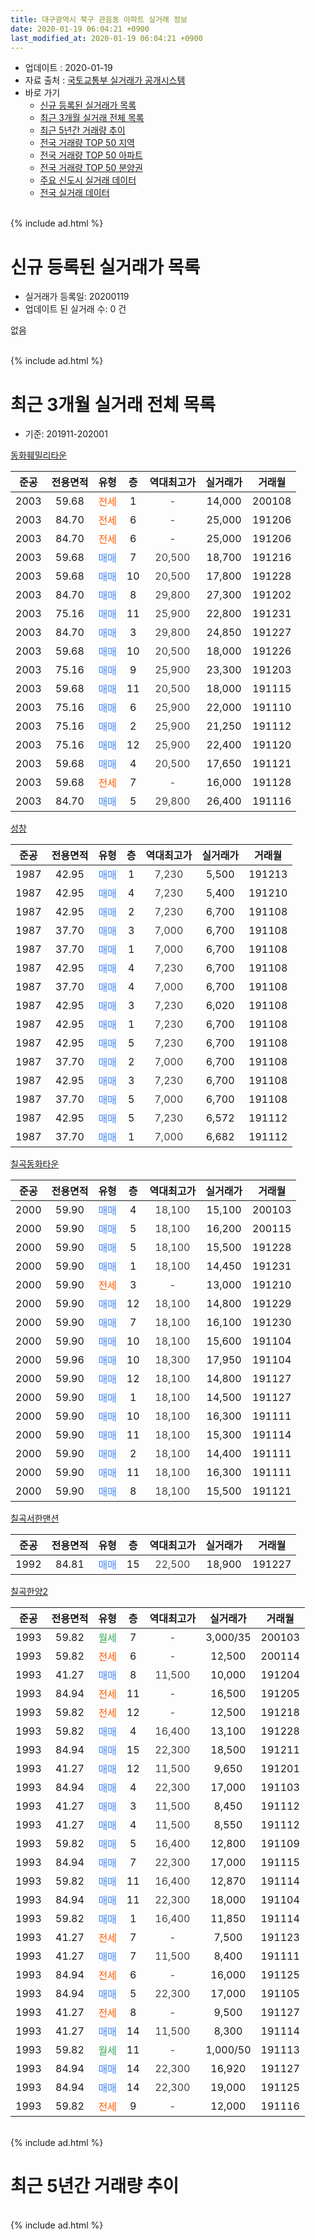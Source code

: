 ```yaml
---
title: 대구광역시 북구 관음동 아파트 실거래 정보
date: 2020-01-19 06:04:21 +0900
last_modified_at: 2020-01-19 06:04:21 +0900
---
```


* 업데이트 : 2020-01-19
* 자료 출처 : [국토교통부 실거래가 공개시스템](http://rt.molit.go.kr)
* 바로 가기
    * [신규 등록된 실거래가 목록](#신규-등록된-실거래가-목록)
    * [최근 3개월 실거래 전체 목록](#최근-3개월-실거래-전체-목록)
    * [최근 5년간 거래량 추이](#최근-5년간-거래량-추이)
    * [전국 거래량 TOP 50 지역](https://apt-info.github.io/apt-trade-info/최근-3개월-전국에서-가장-거래가-많이-발생한-지역)
    * [전국 거래량 TOP 50 아파트](https://apt-info.github.io/apt-trade-info/최근-3개월-전국에서-가장-거래가-많이-발생한-아파트)
    * [전국 거래량 TOP 50 분양권](https://apt-info.github.io/apt-trade-info/최근-3개월-전국에서-가장-거래가-많이-발생한-분양권)
    * [주요 신도시 실거래 데이터](https://apt-info.github.io/apt-trade-info/주요-신도시)
    * [전국 실거래 데이터](https://apt-info.github.io/apt-trade-info/전국)
<br>
{% include ad.html %}
<br>

# 신규 등록된 실거래가 목록
* 실거래가 등록일: 20200119
* 업데이트 된 실거래 수: 0 건

없음

<br>
{% include ad.html %}
<br>

# 최근 3개월 실거래 전체 목록
* 기준: 201911-202001


[동화훼밀리타운](https://search.naver.com/search.naver?query=%EB%8C%80%EA%B5%AC%EA%B4%91%EC%97%AD%EC%8B%9C+%EB%B6%81%EA%B5%AC+%EA%B4%80%EC%9D%8C%EB%8F%99+%EB%8F%99%ED%99%94%ED%9B%BC%EB%B0%80%EB%A6%AC%ED%83%80%EC%9A%B4)

|준공|전용면적|유형|층|역대최고가|실거래가|거래월|
|:---:|:---:|:---:|:---:|:---:|:---:|:---:|
|2003|59.68|<span style="color:#ff5a00">전세</span>|1|<span style="color:#444444">-</span>|14,000|200108|
|2003|84.70|<span style="color:#ff5a00">전세</span>|6|<span style="color:#444444">-</span>|25,000|191206|
|2003|84.70|<span style="color:#ff5a00">전세</span>|6|<span style="color:#444444">-</span>|25,000|191206|
|2003|59.68|<span style="color:#4285f3">매매</span>|7|<span style="color:#444444">20,500</span>|18,700|191216|
|2003|59.68|<span style="color:#4285f3">매매</span>|10|<span style="color:#444444">20,500</span>|17,800|191228|
|2003|84.70|<span style="color:#4285f3">매매</span>|8|<span style="color:#444444">29,800</span>|27,300|191202|
|2003|75.16|<span style="color:#4285f3">매매</span>|11|<span style="color:#444444">25,900</span>|22,800|191231|
|2003|84.70|<span style="color:#4285f3">매매</span>|3|<span style="color:#444444">29,800</span>|24,850|191227|
|2003|59.68|<span style="color:#4285f3">매매</span>|10|<span style="color:#444444">20,500</span>|18,000|191226|
|2003|75.16|<span style="color:#4285f3">매매</span>|9|<span style="color:#444444">25,900</span>|23,300|191203|
|2003|59.68|<span style="color:#4285f3">매매</span>|11|<span style="color:#444444">20,500</span>|18,000|191115|
|2003|75.16|<span style="color:#4285f3">매매</span>|6|<span style="color:#444444">25,900</span>|22,000|191110|
|2003|75.16|<span style="color:#4285f3">매매</span>|2|<span style="color:#444444">25,900</span>|21,250|191112|
|2003|75.16|<span style="color:#4285f3">매매</span>|12|<span style="color:#444444">25,900</span>|22,400|191120|
|2003|59.68|<span style="color:#4285f3">매매</span>|4|<span style="color:#444444">20,500</span>|17,650|191121|
|2003|59.68|<span style="color:#ff5a00">전세</span>|7|<span style="color:#444444">-</span>|16,000|191128|
|2003|84.70|<span style="color:#4285f3">매매</span>|5|<span style="color:#444444">29,800</span>|26,400|191116|

[성창](https://search.naver.com/search.naver?query=%EB%8C%80%EA%B5%AC%EA%B4%91%EC%97%AD%EC%8B%9C+%EB%B6%81%EA%B5%AC+%EA%B4%80%EC%9D%8C%EB%8F%99+%EC%84%B1%EC%B0%BD)

|준공|전용면적|유형|층|역대최고가|실거래가|거래월|
|:---:|:---:|:---:|:---:|:---:|:---:|:---:|
|1987|42.95|<span style="color:#4285f3">매매</span>|1|<span style="color:#444444">7,230</span>|5,500|191213|
|1987|42.95|<span style="color:#4285f3">매매</span>|4|<span style="color:#444444">7,230</span>|5,400|191210|
|1987|42.95|<span style="color:#4285f3">매매</span>|2|<span style="color:#444444">7,230</span>|6,700|191108|
|1987|37.70|<span style="color:#4285f3">매매</span>|3|<span style="color:#444444">7,000</span>|6,700|191108|
|1987|37.70|<span style="color:#4285f3">매매</span>|1|<span style="color:#444444">7,000</span>|6,700|191108|
|1987|42.95|<span style="color:#4285f3">매매</span>|4|<span style="color:#444444">7,230</span>|6,700|191108|
|1987|37.70|<span style="color:#4285f3">매매</span>|4|<span style="color:#444444">7,000</span>|6,700|191108|
|1987|42.95|<span style="color:#4285f3">매매</span>|3|<span style="color:#444444">7,230</span>|6,020|191108|
|1987|42.95|<span style="color:#4285f3">매매</span>|1|<span style="color:#444444">7,230</span>|6,700|191108|
|1987|42.95|<span style="color:#4285f3">매매</span>|5|<span style="color:#444444">7,230</span>|6,700|191108|
|1987|37.70|<span style="color:#4285f3">매매</span>|2|<span style="color:#444444">7,000</span>|6,700|191108|
|1987|42.95|<span style="color:#4285f3">매매</span>|3|<span style="color:#444444">7,230</span>|6,700|191108|
|1987|37.70|<span style="color:#4285f3">매매</span>|5|<span style="color:#444444">7,000</span>|6,700|191108|
|1987|42.95|<span style="color:#4285f3">매매</span>|5|<span style="color:#444444">7,230</span>|6,572|191112|
|1987|37.70|<span style="color:#4285f3">매매</span>|1|<span style="color:#444444">7,000</span>|6,682|191112|

[칠곡동화타운](https://search.naver.com/search.naver?query=%EB%8C%80%EA%B5%AC%EA%B4%91%EC%97%AD%EC%8B%9C+%EB%B6%81%EA%B5%AC+%EA%B4%80%EC%9D%8C%EB%8F%99+%EC%B9%A0%EA%B3%A1%EB%8F%99%ED%99%94%ED%83%80%EC%9A%B4)

|준공|전용면적|유형|층|역대최고가|실거래가|거래월|
|:---:|:---:|:---:|:---:|:---:|:---:|:---:|
|2000|59.90|<span style="color:#4285f3">매매</span>|4|<span style="color:#444444">18,100</span>|15,100|200103|
|2000|59.90|<span style="color:#4285f3">매매</span>|5|<span style="color:#444444">18,100</span>|16,200|200115|
|2000|59.90|<span style="color:#4285f3">매매</span>|5|<span style="color:#444444">18,100</span>|15,500|191228|
|2000|59.90|<span style="color:#4285f3">매매</span>|1|<span style="color:#444444">18,100</span>|14,450|191231|
|2000|59.90|<span style="color:#ff5a00">전세</span>|3|<span style="color:#444444">-</span>|13,000|191210|
|2000|59.90|<span style="color:#4285f3">매매</span>|12|<span style="color:#444444">18,100</span>|14,800|191229|
|2000|59.90|<span style="color:#4285f3">매매</span>|7|<span style="color:#444444">18,100</span>|16,100|191230|
|2000|59.90|<span style="color:#4285f3">매매</span>|10|<span style="color:#444444">18,100</span>|15,600|191104|
|2000|59.96|<span style="color:#4285f3">매매</span>|10|<span style="color:#444444">18,300</span>|17,950|191104|
|2000|59.90|<span style="color:#4285f3">매매</span>|12|<span style="color:#444444">18,100</span>|14,800|191127|
|2000|59.90|<span style="color:#4285f3">매매</span>|1|<span style="color:#444444">18,100</span>|14,500|191127|
|2000|59.90|<span style="color:#4285f3">매매</span>|10|<span style="color:#444444">18,100</span>|16,300|191111|
|2000|59.90|<span style="color:#4285f3">매매</span>|11|<span style="color:#444444">18,100</span>|15,300|191114|
|2000|59.90|<span style="color:#4285f3">매매</span>|2|<span style="color:#444444">18,100</span>|14,400|191111|
|2000|59.90|<span style="color:#4285f3">매매</span>|11|<span style="color:#444444">18,100</span>|16,300|191111|
|2000|59.90|<span style="color:#4285f3">매매</span>|8|<span style="color:#444444">18,100</span>|15,500|191121|


<script async src="//pagead2.googlesyndication.com/pagead/js/adsbygoogle.js"></script>
<!-- 기본 -->
<ins class="adsbygoogle"
     style="display:block"
     data-ad-client="ca-pub-1142216861245946"
     data-ad-slot="4805727019"
     data-ad-format="auto"
     data-full-width-responsive="true"></ins>
<script>
(adsbygoogle = window.adsbygoogle || []).push({});
</script>


[칠곡서한맨션](https://search.naver.com/search.naver?query=%EB%8C%80%EA%B5%AC%EA%B4%91%EC%97%AD%EC%8B%9C+%EB%B6%81%EA%B5%AC+%EA%B4%80%EC%9D%8C%EB%8F%99+%EC%B9%A0%EA%B3%A1%EC%84%9C%ED%95%9C%EB%A7%A8%EC%85%98)

|준공|전용면적|유형|층|역대최고가|실거래가|거래월|
|:---:|:---:|:---:|:---:|:---:|:---:|:---:|
|1992|84.81|<span style="color:#4285f3">매매</span>|15|<span style="color:#444444">22,500</span>|18,900|191227|

[칠곡한양2](https://search.naver.com/search.naver?query=%EB%8C%80%EA%B5%AC%EA%B4%91%EC%97%AD%EC%8B%9C+%EB%B6%81%EA%B5%AC+%EA%B4%80%EC%9D%8C%EB%8F%99+%EC%B9%A0%EA%B3%A1%ED%95%9C%EC%96%912)

|준공|전용면적|유형|층|역대최고가|실거래가|거래월|
|:---:|:---:|:---:|:---:|:---:|:---:|:---:|
|1993|59.82|<span style="color:#34a853">월세</span>|7|<span style="color:#444444">-</span>|3,000/35|200103|
|1993|59.82|<span style="color:#ff5a00">전세</span>|6|<span style="color:#444444">-</span>|12,500|200114|
|1993|41.27|<span style="color:#4285f3">매매</span>|8|<span style="color:#444444">11,500</span>|10,000|191204|
|1993|84.94|<span style="color:#ff5a00">전세</span>|11|<span style="color:#444444">-</span>|16,500|191205|
|1993|59.82|<span style="color:#ff5a00">전세</span>|12|<span style="color:#444444">-</span>|12,500|191218|
|1993|59.82|<span style="color:#4285f3">매매</span>|4|<span style="color:#444444">16,400</span>|13,100|191228|
|1993|84.94|<span style="color:#4285f3">매매</span>|15|<span style="color:#444444">22,300</span>|18,500|191211|
|1993|41.27|<span style="color:#4285f3">매매</span>|12|<span style="color:#444444">11,500</span>|9,650|191201|
|1993|84.94|<span style="color:#4285f3">매매</span>|4|<span style="color:#444444">22,300</span>|17,000|191103|
|1993|41.27|<span style="color:#4285f3">매매</span>|3|<span style="color:#444444">11,500</span>|8,450|191112|
|1993|41.27|<span style="color:#4285f3">매매</span>|4|<span style="color:#444444">11,500</span>|8,550|191112|
|1993|59.82|<span style="color:#4285f3">매매</span>|5|<span style="color:#444444">16,400</span>|12,800|191109|
|1993|84.94|<span style="color:#4285f3">매매</span>|7|<span style="color:#444444">22,300</span>|17,000|191115|
|1993|59.82|<span style="color:#4285f3">매매</span>|11|<span style="color:#444444">16,400</span>|12,870|191114|
|1993|84.94|<span style="color:#4285f3">매매</span>|11|<span style="color:#444444">22,300</span>|18,000|191104|
|1993|59.82|<span style="color:#4285f3">매매</span>|1|<span style="color:#444444">16,400</span>|11,850|191114|
|1993|41.27|<span style="color:#ff5a00">전세</span>|7|<span style="color:#444444">-</span>|7,500|191123|
|1993|41.27|<span style="color:#4285f3">매매</span>|7|<span style="color:#444444">11,500</span>|8,400|191111|
|1993|84.94|<span style="color:#ff5a00">전세</span>|6|<span style="color:#444444">-</span>|16,000|191125|
|1993|84.94|<span style="color:#4285f3">매매</span>|5|<span style="color:#444444">22,300</span>|17,000|191105|
|1993|41.27|<span style="color:#ff5a00">전세</span>|8|<span style="color:#444444">-</span>|9,500|191127|
|1993|41.27|<span style="color:#4285f3">매매</span>|14|<span style="color:#444444">11,500</span>|8,300|191114|
|1993|59.82|<span style="color:#34a853">월세</span>|11|<span style="color:#444444">-</span>|1,000/50|191113|
|1993|84.94|<span style="color:#4285f3">매매</span>|14|<span style="color:#444444">22,300</span>|16,920|191127|
|1993|84.94|<span style="color:#4285f3">매매</span>|14|<span style="color:#444444">22,300</span>|19,000|191125|
|1993|59.82|<span style="color:#ff5a00">전세</span>|9|<span style="color:#444444">-</span>|12,000|191116|


<br>
{% include ad.html %}
<br>

# 최근 5년간 거래량 추이


<div style="width:100%;">
    <canvas id="deal_progress" height="200"></canvas>
</div>

<script>
new Chart(document.getElementById("deal_progress"), {
    type: 'line',
    data: {
        labels: ['201501','201502','201503','201504','201505','201506','201507','201508','201509','201510','201511','201512','201601','201602','201603','201604','201605','201606','201607','201608','201609','201610','201611','201612','201701','201702','201703','201704','201705','201706','201707','201708','201709','201710','201711','201712','201801','201802','201803','201804','201805','201806','201807','201808','201809','201810','201811','201812','201901','201902','201903','201904','201905','201906','201907','201908','201909','201910','201911','201912','202001'],
        datasets: [{
            label: '매매',
            pointRadius: 1,
            data: [19, 17, 26, 32, 30, 23, 32, 29, 27, 18, 10, 7, 8, 12, 10, 9, 14, 10, 10, 9, 11, 19, 8, 14, 17, 12, 11, 13, 7, 21, 10, 12, 6, 8, 9, 6, 17, 10, 23, 9, 10, 12, 9, 18, 6, 11, 11, 9, 6, 20, 12, 15, 15, 5, 15, 15, 13, 16, 41, 18, 2],
            borderColor: "rgba(255, 201, 14, 1)",
            backgroundColor: "rgba(255, 201, 14, 0.5)",
            fill: false,
            lineTension: 0
        },{
            label: '전월세',
            pointRadius: 1,
            data: [4, 8, 13, 9, 13, 8, 9, 10, 10, 16, 10, 7, 9, 9, 5, 6, 2, 4, 4, 10, 4, 6, 4, 7, 8, 4, 10, 4, 4, 6, 10, 4, 9, 3, 4, 5, 3, 6, 8, 12, 3, 3, 4, 5, 5, 8, 5, 2, 4, 6, 8, 5, 11, 3, 5, 4, 3, 9, 6, 5, 3],
            borderColor: "rgba(0, 141, 185, 1)",
            backgroundColor: "rgba(0, 141, 185, 0.5)",
            fill: false,
            lineTension: 0
        }
        ]
    },
    options: {
        responsive: true,
        title: {
            display: false
        },
        tooltips: {
            mode: 'index',
            intersect: false
        },
        hover: {
            mode: 'nearest',
            intersect: true
        },
        scales: {
            xAxes: [{
                display: true,
                scaleLabel: {
                    display: true,
                    labelString: '년/월'
                }
            }],
            yAxes: [{
                display: true,
                ticks: {
                    suggestedMin: 0,
                },
                scaleLabel: {
                    display: true,
                    labelString: '실거래 수'
                }
            }]
        }
    }
});

</script>


<br>
{% include ad.html %}
<br>

